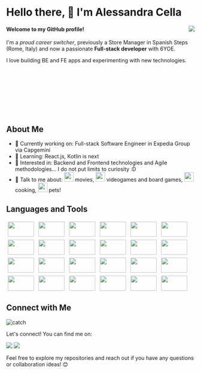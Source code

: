 <div>
<h1> Hello there, 👋 I'm Alessandra Cella </h1>
<div align="right"><img align="right" src="https://github.com/Kinthara/Kinthara/assets/161758938/373cbd99-3bba-48be-b9dc-97387b6fd83d" /></div>
</div>


<h4>Welcome to my GitHub profile!</h4>
<p> I'm a <i>proud career switcher</i>, previously a Store Manager in Spanish Steps (Rome, Italy) and now a passionate <b>Full-stack developer</b> with 6YOE.</p> 
<p> I love building BE and FE apps and experimenting with new technologies.</p>
<br><br><br><br><br><br><br>
<div>
  <h2>About Me</h2>
</div>
<div>
  <ul>
    <li>💼 Currently working on: Full-stack Software Engineer in Expedia Group via Capgemini</li>
    <li>🌱 Learning: React.js, Kotlin is next</li>
    <li>🤔 Interested in: Backend and Frontend technologies and Agile methodologies... I do not put limits to curiosity :D</li>
    <li>💬 Talk to me about:  
      <img src="https://github.com/Kinthara/Kinthara/assets/161758938/ba5dc246-32d8-40aa-88b7-efb53e3c3fc1g" alt="movies" width="25" height="25"/> movies,
      <img src="https://github.com/Kinthara/Kinthara/assets/161758938/bc3b2637-8f11-465b-a56b-12f983a3c92e" alt="games" width="25" height="25"/> videogames and board games, 
      <img src="https://github.com/Kinthara/Kinthara/assets/161758938/d2902b3d-38c4-4d56-8bda-b9ef00cff0a8" alt="recipe" width="25" height="25"/> cooking,
      <img src="https://github.com/Kinthara/Kinthara/assets/161758938/3e468a38-3fc7-47f5-875f-e5e9469265cd" alt="recipe" width="25" height="25"/> pets!
    
</div>
 <h2>Languages and Tools </h2>
<div>
<img src="https://cdn.jsdelivr.net/gh/devicons/devicon@latest/icons/java/java-original-wordmark.svg" width="70" height="40" style="vertical-align:down; margin:4px" /> 
<img src="https://cdn.jsdelivr.net/gh/devicons/devicon@latest/icons/spring/spring-original.svg"  width="70" height="40" style="vertical-align:down; margin:4px" />
<img src="https://cdn.jsdelivr.net/gh/devicons/devicon@latest/icons/maven/maven-original-wordmark.svg"  width="70" height="40" style="vertical-align:down; margin:4px" />
<img src="https://cdn.jsdelivr.net/gh/devicons/devicon@latest/icons/mysql/mysql-original-wordmark.svg"  width="70" height="40" style="vertical-align:down; margin:4px" />
<img src="https://cdn.jsdelivr.net/gh/devicons/devicon@latest/icons/dynamodb/dynamodb-original.svg"  width="70" height="40" style="vertical-align:down; margin:4px" />
<img src="https://cdn.jsdelivr.net/gh/devicons/devicon@latest/icons/yaml/yaml-original.svg"  width="70" height="40" style="vertical-align:down; margin:4px" />
<img src="https://cdn.jsdelivr.net/gh/devicons/devicon@latest/icons/amazonwebservices/amazonwebservices-original-wordmark.svg"  width="70" height="40" style="vertical-align:down; margin:4px" />
<img src="https://cdn.jsdelivr.net/gh/devicons/devicon@latest/icons/graphql/graphql-plain.svg"  width="70" height="40" style="vertical-align:down; margin:4px" />
<img src="https://cdn.jsdelivr.net/gh/devicons/devicon@latest/icons/jenkins/jenkins-original.svg"  width="70" height="40" style="vertical-align:down; margin:4px" />
<img src="https://cdn.jsdelivr.net/gh/devicons/devicon@latest/icons/splunk/splunk-original-wordmark.svg"  width="70" height="40" style="vertical-align:down; margin:4px" />
<img src="https://cdn.jsdelivr.net/gh/devicons/devicon@latest/icons/grafana/grafana-original-wordmark.svg"  width="70" height="40" style="vertical-align:down; margin:4px" />
<img src="https://cdn.jsdelivr.net/gh/devicons/devicon@latest/icons/junit/junit-original-wordmark.svg"  width="70" height="40" style="vertical-align:down; margin:4px" />
<img src="https://cdn.jsdelivr.net/gh/devicons/devicon@latest/icons/angular/angular-original.svg"  width="70" height="40" style="vertical-align:down; margin:4px" />
<img src="https://cdn.jsdelivr.net/gh/devicons/devicon@latest/icons/react/react-original-wordmark.svg"  width="70" height="40" style="vertical-align:down; margin:4px" />
<img src="https://cdn.jsdelivr.net/gh/devicons/devicon@latest/icons/npm/npm-original-wordmark.svg"  width="70" height="40" style="vertical-align:down; margin:4px" />
<img src="https://cdn.jsdelivr.net/gh/devicons/devicon@latest/icons/html5/html5-original-wordmark.svg"  width="70" height="40" style="vertical-align:down; margin:4px" />
<img src="https://cdn.jsdelivr.net/gh/devicons/devicon@latest/icons/bootstrap/bootstrap-original-wordmark.svg"  width="70" height="40" style="vertical-align:down; margin:4px" />
<img src="https://cdn.jsdelivr.net/gh/devicons/devicon@latest/icons/css3/css3-original-wordmark.svg"  width="70" height="40" style="vertical-align:down; margin:4px" />
<img src="https://cdn.jsdelivr.net/gh/devicons/devicon@latest/icons/cypressio/cypressio-original-wordmark.svg"  width="70" height="40" style="vertical-align:down; margin:4px" />
<img src="https://cdn.jsdelivr.net/gh/devicons/devicon@latest/icons/confluence/confluence-original-wordmark.svg"  width="70" height="40" style="vertical-align:down; margin:4px" />
<img src="https://cdn.jsdelivr.net/gh/devicons/devicon@latest/icons/jira/jira-original-wordmark.svg"  width="70" height="40" style="vertical-align:down; margin:4px" />
<img src="https://cdn.jsdelivr.net/gh/devicons/devicon@latest/icons/git/git-original-wordmark.svg"  width="70" height="40" style="vertical-align:down; margin:4px" />
<img src="https://cdn.jsdelivr.net/gh/devicons/devicon@latest/icons/github/github-original.svg"  width="70" height="40" style="vertical-align:down; margin:4px" />
<img src="https://cdn.jsdelivr.net/gh/devicons/devicon@latest/icons/trello/trello-original-wordmark.svg"  width="70" height="40" style="vertical-align:down; margin:4px" />        
</div>

## Connect with Me
![catch](https://github.com/Kinthara/Kinthara/assets/161758938/64a45720-06b8-4b54-8990-adf2e1f606f4)

Let's connect! You can find me on:

<a target="_blank" href="https://www.linkedin.com/in/alecellaprofile/"><img src="https://img.shields.io/badge/-LinkedIn-0077B5?style=for-the-badge&logo=Linkedin&logoColor=white"></img></a>
<a target="_blank" href="mailto:alcella.collaboration.work@gmail.com"><img src="https://img.shields.io/badge/-Gmail-D14836?style=for-the-badge&logo=Gmail&logoColor=white"></img></a>

Feel free to explore my repositories and reach out if you have any questions or collaboration ideas! 😊
